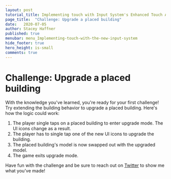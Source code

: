 ```yaml
---
layout: post
tutorial_title: Implementing touch with Input System's Enhanced Touch API
page_title:  "Challenge: Upgrade a placed building"
date:   2020-07-05
author: Stacey Haffner
published: true
menubar: menu_Implementing-touch-with-the-new-input-system
hide_footer: true
hero_height: is-small
comments: true
---
```

# Challenge: Upgrade a placed building

With the knowledge you've learned, you're ready for your first challenge! Try extending the building behavior to upgrade a placed building. Here's how the logic could work:

1.  The player single taps on a placed building to enter upgrade mode. The UI icons change as a result.
2.  The player has to single tap one of the new UI icons to upgrade the building.
3.  The placed building's model is now swapped out with the upgraded model.
4.  The game exits upgrade mode.

Have fun with the challenge and be sure to reach out on [Twitter](https://twitter.com/yecats131) to show me what you've made!
